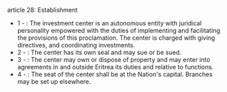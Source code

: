 article 28: Establishment

<ul>
			<li>1 - : The investment center is an autonomous entity with juridical personality empowered with the duties of implementing and facilitating the provisions of this proclamation. The center is charged with giving directives, and coordinating investments.<ul>
			</ul></li>			<li>2 - : The center has its own seal and may sue or be sued.<ul>
			</ul></li>			<li>3 - : The center may own or dispose of property and may enter into agreements in and outside Eritrea its duties and relative to functions.<ul>
			</ul></li>			<li>4 - : The seat of the center shall be at the Nation&#39;s capital. Branches may be set up elsewhere. <ul>
			</ul></li></ul>